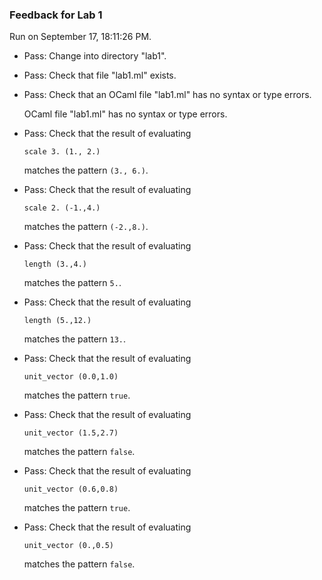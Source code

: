 ### Feedback for Lab 1

Run on September 17, 18:11:26 PM.

+ Pass: Change into directory "lab1".

+ Pass: Check that file "lab1.ml" exists.

+ Pass: Check that an OCaml file "lab1.ml" has no syntax or type errors.

    OCaml file "lab1.ml" has no syntax or type errors.



+ Pass: 
Check that the result of evaluating
   ```
   scale 3. (1., 2.)
   ```
   matches the pattern `(3., 6.)`.

   




+ Pass: 
Check that the result of evaluating
   ```
   scale 2. (-1.,4.)
   ```
   matches the pattern `(-2.,8.)`.

   




+ Pass: 
Check that the result of evaluating
   ```
   length (3.,4.)
   ```
   matches the pattern `5.`.

   




+ Pass: 
Check that the result of evaluating
   ```
   length (5.,12.)
   ```
   matches the pattern `13.`.

   




+ Pass: 
Check that the result of evaluating
   ```
   unit_vector (0.0,1.0)
   ```
   matches the pattern `true`.

   




+ Pass: 
Check that the result of evaluating
   ```
   unit_vector (1.5,2.7)
   ```
   matches the pattern `false`.

   




+ Pass: 
Check that the result of evaluating
   ```
   unit_vector (0.6,0.8)
   ```
   matches the pattern `true`.

   




+ Pass: 
Check that the result of evaluating
   ```
   unit_vector (0.,0.5)
   ```
   matches the pattern `false`.

   




